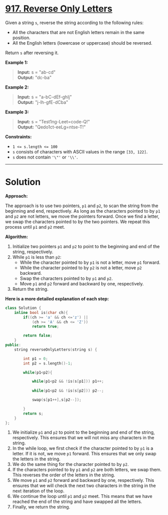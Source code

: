 # [917. Reverse Only Letters](https://leetcode.com/problems/reverse-only-letters/)

Given a string `s`, reverse the string according to the following rules:

- All the characters that are not English letters remain in the same position.
- All the English letters (lowercase or uppercase) should be reversed.

Return `s` after reversing it.

 

**Example 1:**

> **Input:** s = "ab-cd"<br>
**Output:** "dc-ba"

**Example 2:**

> **Input:** s = "a-bC-dEf-ghIj"<br>
**Output:** "j-Ih-gfE-dCba"

**Example 3:**

> **Input:** s = "Test1ng-Leet=code-Q!"<br>
**Output:** "Qedo1ct-eeLg=ntse-T!"
 

**Constraints:**

- `1 <= s.length <= 100`
- `s` consists of characters with ASCII values in the range `[33, 122]`.
- `s` does not contain `'\"'` or `'\\'`.

---

# Solution

**Approach:**

The approach is to use two pointers, `p1` and `p2`, to scan the string from the beginning and end, respectively. As long as the characters pointed to by `p1` and `p2` are not letters, we move the pointers forward. Once we find a letter, we swap the characters pointed to by the two pointers. We repeat this process until `p1` and `p2` meet.

**Algorithm:**

1. Initialize two pointers `p1` and `p2` to point to the beginning and end of the string, respectively.
2. While `p1` is less than `p2`:
    * While the character pointed to by `p1` is not a letter, move `p1` forward.
    * While the character pointed to by `p2` is not a letter, move `p2` backward.
    * Swap the characters pointed to by `p1` and `p2`.
    * Move `p1` and `p2` forward and backward by one, respectively.
3. Return the string.

**Here is a more detailed explanation of each step:**

```cpp
class Solution {
    inline bool is(char ch){
        if((ch >= 'a' && ch <='z') || 
            (ch >= 'A' && ch <= 'Z'))
            return true;

        return false;
    }
public:
    string reverseOnlyLetters(string s) {

        int p1 = 0;
        int p2 = s.length()-1;

        while(p1<p2){

            while(p1<p2 && !is(s[p1])) p1++;
            
            while(p1<p2 && !is(s[p2])) p2--;

            swap(s[p1++],s[p2--]);

        }
        return s;
    }
};
```

1. We initialize `p1` and `p2` to point to the beginning and end of the string, respectively. This ensures that we will not miss any characters in the string.
2. In the while loop, we first check if the character pointed to by `p1` is a letter. If it is not, we move `p1` forward. This ensures that we only swap the letters in the string.
3. We do the same thing for the character pointed to by `p2`.
4. If the characters pointed to by `p1` and `p2` are both letters, we swap them. This reverses the order of the letters in the string.
5. We move `p1` and `p2` forward and backward by one, respectively. This ensures that we will check the next two characters in the string in the next iteration of the loop.
6. We continue the loop until `p1` and `p2` meet. This means that we have reached the end of the string and have swapped all the letters.
7. Finally, we return the string.